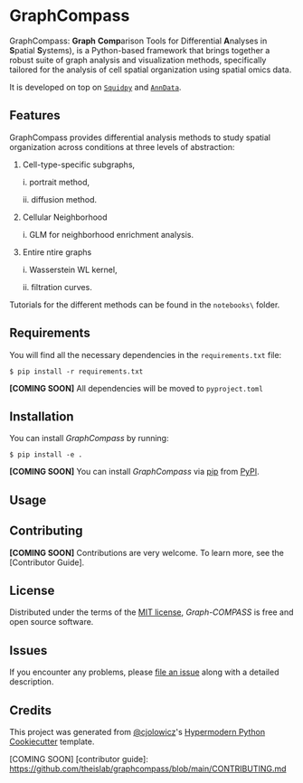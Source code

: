 # GraphCompass
GraphCompass: **Graph** **Comp**arison Tools for Differential **A**nalyses in **S**patial **S**ystems), is a Python-based framework that brings together a robust suite of graph analysis and visualization methods, specifically tailored for the analysis of cell spatial organization using spatial omics data.

It is developed on top on [`Squidpy`](https://github.com/scverse/squidpy/) and [`AnnData`](https://github.com/scverse/anndata).

## Features
GraphCompass provides differential analysis methods to study spatial organization across conditions at three levels of abstraction: 
1. Cell-type-specific subgraphs,

   i. portrait method,

   ii. diffusion method.
3. Cellular Neighborhood

   i. GLM for neighborhood enrichment analysis.
4. Entire ntire graphs

   i. Wasserstein WL kernel,

   ii. filtration curves.

Tutorials for the different methods can be found in the `notebooks\` folder. 


## Requirements
You will find all the necessary dependencies in the `requirements.txt` file:
```console
$ pip install -r requirements.txt
```
**[COMING SOON]** All dependencies will be moved to `pyproject.toml`

## Installation
You can install _GraphCompass_ by running:
```console
$ pip install -e .
```

**[COMING SOON]** You can install _GraphCompass_ via [pip] from [PyPI].

## Usage


## Contributing

**[COMING SOON]** Contributions are very welcome.
To learn more, see the [Contributor Guide].

## License

Distributed under the terms of the [MIT license][license],
_Graph-COMPASS_ is free and open source software.

## Issues

If you encounter any problems,
please [file an issue] along with a detailed description.

## Credits

This project was generated from [@cjolowicz]'s [Hypermodern Python Cookiecutter] template.

[@cjolowicz]: https://github.com/cjolowicz
[pypi]: https://pypi.org/
[hypermodern python cookiecutter]: https://github.com/cjolowicz/cookiecutter-hypermodern-python
[file an issue]: https://github.com/theislab/graphcompass/issues
[pip]: https://pip.pypa.io/

<!-- github-only -->

[license]: https://github.com/theislab/graphcompass/blob/main/LICENSE
[COMING SOON] [contributor guide]: https://github.com/theislab/graphcompass/blob/main/CONTRIBUTING.md
